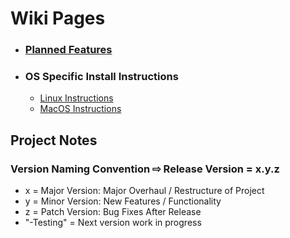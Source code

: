 # Wiki Pages
* ### [Planned Features](Planned-Features)
* ### OS Specific Install Instructions
	* [Linux Instructions](Linux-Installation-Instructions)
	* [MacOS Instructions](MacOS-Instructions)

## Project Notes
### Version Naming Convention ⇨ Release Version = x.y.z
* x = Major Version: Major Overhaul / Restructure of Project
* y = Minor Version: New Features / Functionality
* z = Patch Version: Bug Fixes After Release
* "-Testing" = Next version work in progress